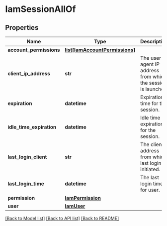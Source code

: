 # IamSessionAllOf

## Properties
Name | Type | Description | Notes
------------ | ------------- | ------------- | -------------
**account_permissions** | [**list[IamAccountPermissions]**](IamAccountPermissions.md) |  | [optional] 
**client_ip_address** | **str** | The user agent IP address from which the session is launched.   | [optional] [readonly] 
**expiration** | **datetime** | Expiration time for the session.   | [optional] [readonly] 
**idle_time_expiration** | **datetime** | Idle time expiration for the session.   | [optional] [readonly] 
**last_login_client** | **str** | The client address from which last login is initiated.   | [optional] [readonly] 
**last_login_time** | **datetime** | The last login time for user.       | [optional] [readonly] 
**permission** | [**IamPermission**](.md) |  | [optional] 
**user** | [**IamUser**](.md) |  | [optional] 

[[Back to Model list]](../README.md#documentation-for-models) [[Back to API list]](../README.md#documentation-for-api-endpoints) [[Back to README]](../README.md)


